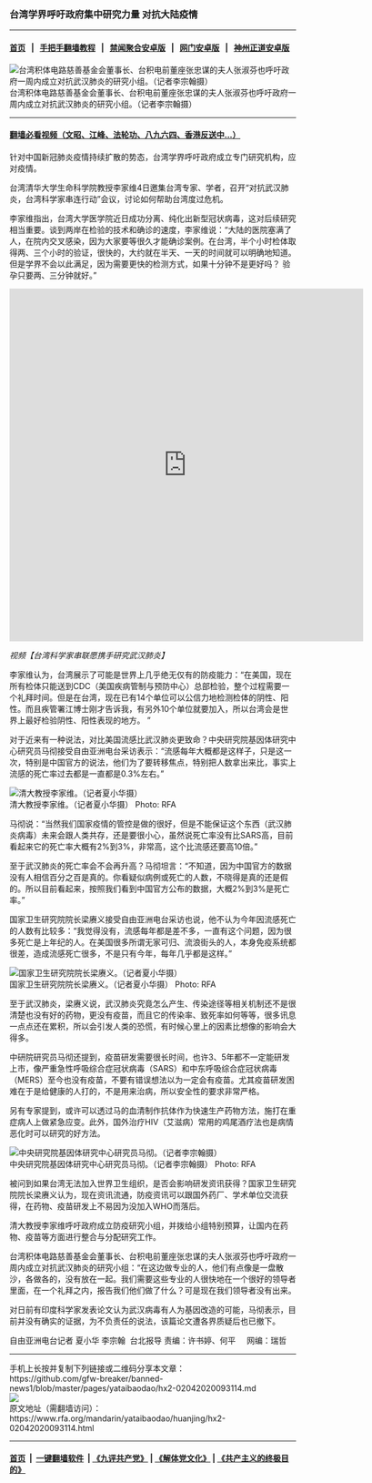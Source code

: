 ### 台湾学界呼吁政府集中研究力量 对抗大陆疫情
------------------------

#### [首页](https://github.com/gfw-breaker/banned-news1/blob/master/README.md) &nbsp;&nbsp;|&nbsp;&nbsp; [手把手翻墙教程](https://github.com/gfw-breaker/guides/wiki) &nbsp;&nbsp;|&nbsp;&nbsp; [禁闻聚合安卓版](https://github.com/gfw-breaker/bn-android) &nbsp;&nbsp;|&nbsp;&nbsp; [网门安卓版](https://github.com/oGate2/oGate) &nbsp;&nbsp;|&nbsp;&nbsp; [神州正道安卓版](https://github.com/SzzdOgate/update) 



<div id="headerimg">
 <img alt="台湾积体电路慈善基金会董事长、台积电前董座张忠谋的夫人张淑芬也呼吁政府一周内成立对抗武汉肺炎的研究小组。（记者李宗翰摄）" src="https://www.rfa.org/mandarin/yataibaodao/huanjing/hx2-02042020093114.html/4e004e004e00.jpg/@@images/cf4a7aa0-d758-48cd-94ab-9aaba22e320f.jpeg" title="台湾积体电路慈善基金会董事长、台积电前董座张忠谋的夫人张淑芬也呼吁政府一周内成立对抗武汉肺炎的研究小组。（记者李宗翰摄）"/>
 <div id="headerimgcontents">
  <div id="headerimgcaption">
   <span>
    台湾积体电路慈善基金会董事长、台积电前董座张忠谋的夫人张淑芬也呼吁政府一周内成立对抗武汉肺炎的研究小组。（记者李宗翰摄）
   </span>
   <!-- zoomattribute -->
  </div>
  <!-- headerimgcaption -->
 </div>
 <!-- headerimagecontents -->
</div>

<hr/>


#### [翻墙必看视频（文昭、江峰、法轮功、八九六四、香港反送中...）](http://167.172.214.107/home.html)

<div id="storytext">
 <div>
  <div class="slot_header">
  </div>
 </div>
 <p>
 </p>
 <p>
  针对中国新冠肺炎疫情持续扩散的势态，台湾学界呼吁政府成立专门研究机构，应对疫情。
 </p>
 <p>
  台湾清华大学生命科学院教授李家维4日邀集台湾专家、学者，召开“对抗武汉肺炎，台湾科学家串连行动”会议，讨论如何帮助台湾度过危机。
 </p>
 <p>
 </p>
 <p>
 </p>
 <p>
  李家维指出，台湾大学医学院近日成功分离、纯化出新型冠状病毒，这对后续研究相当重要。谈到两岸在检验的技术和确诊的速度，李家维说：“大陆的医院塞满了人，在院内交叉感染，因为大家要等很久才能确诊案例。在台湾，半个小时检体取得两、三个小时的验证，很快的，大约就在半天、一天的时间就可以明确地知道。但是学界不会以此满足，因为需要更快的检测方式，如果十分钟不是更好吗？ 验孕只要两、三分钟就好。”
 </p>
 <p>
 </p>
 <p>
  <iframe frameborder="0" height="620" scrolling="no" src="https://www.facebook.com/plugins/video.php?href=https%3A%2F%2Fwww.facebook.com%2FRFAChinese%2Fvideos%2F471775723732572%2F&amp;show_text=0&amp;width=622" width="622">
  </iframe>
 </p>
 <p>
  <i>
   视频【台湾科学家串联愿携手研究武汉肺炎】
  </i>
 </p>
 <p>
 </p>
 <p>
  李家维认为，台湾展示了可能是世界上几乎绝无仅有的防疫能力：“在美国，现在所有检体只能送到CDC（美国疾病管制与预防中心）总部检验，整个过程需要一个礼拜时间。但是在台湾，现在已有14个单位可以公信力地检测检体的阴性、阳性。而且疾管署江博士刚才告诉我，有另外10个单位就要加入，所以台湾会是世界上最好检验阴性、阳性表现的地方。 ”
 </p>
 <p>
  对于近来有一种说法，对比美国流感比武汉肺炎更致命？中央研究院基因体研究中心研究员马彻接受自由亚洲电台采访表示：“流感每年大概都是这样子，只是这一次，特别是中国官方的说法，他们为了要转移焦点，特别把人数拿出来比，事实上流感的死亡率过去都是一直都是0.3%左右。”
 </p>
 <p>
 </p>
 <p>
  <div class="image-inline captioned" style="width:1500px;">
   <div style="width:1500px;">
    <img alt="清大教授李家维。（记者夏小华摄）" src="https://www.rfa.org/mandarin/yataibaodao/huanjing/hx2-02042020093114.html/4e8c4e8c4e8c.JPG" title="清大教授李家维。（记者夏小华摄）"/>
   </div>
   <div class="image-caption">
    <span style="width:1500px;">
     清大教授李家维。（记者夏小华摄）
    </span>
    <span class="copyright">
     Photo: RFA
    </span>
   </div>
  </div>
 </p>
 <p>
  马彻说：“当然我们国家疫情的管控是做的很好，但是不能保证这个东西（武汉肺炎病毒）未来会跟人类共存，还是要很小心，虽然说死亡率没有比SARS高，目前看起来它的死亡率大概有2%到3%，非常高，这个比流感还要高10倍。”
 </p>
 <p>
  至于武汉肺炎的死亡率会不会再升高？马彻坦言：“不知道，因为中国官方的数据没有人相信百分之百是真的。你看疑似病例或死亡的人数，不晓得是真的还是假的。所以目前看起来，按照我们看到中国官方公布的数据，大概2%到3%是死亡率。”
 </p>
 <p>
  国家卫生研究院院长梁赓义接受自由亚洲电台采访也说，他不认为今年因流感死亡的人数有比较多：“我觉得没有，流感每年都是差不多，一直有这个问题，因为很多死亡是上年纪的人。在美国很多所谓无家可归、流浪街头的人，本身免疫系统都很差，造成流感死亡很多，不是只有今年，每年几乎都是这样。”
 </p>
 <p>
 </p>
 <p>
  <div class="image-inline captioned" style="width:1500px;">
   <div style="width:1500px;">
    <img alt="国家卫生研究院院长梁赓义。（记者夏小华摄）" src="https://www.rfa.org/mandarin/yataibaodao/huanjing/hx2-02042020093114.html/56db56db56db.JPG" title="国家卫生研究院院长梁赓义。（记者夏小华摄）"/>
   </div>
   <div class="image-caption">
    <span style="width:1500px;">
     国家卫生研究院院长梁赓义。（记者夏小华摄）
    </span>
    <span class="copyright">
     Photo: RFA
    </span>
   </div>
  </div>
 </p>
 <p>
  至于武汉肺炎，梁赓义说，武汉肺炎究竟怎么产生、传染途径等相关机制还不是很清楚也没有好的药物，更没有疫苗，而且它的传染率、致死率如何等等，很多讯息一点点还在累积，所以会引发人类的恐慌，有时候心里上的因素比想像的影响会大得多。
 </p>
 <p>
  中研院研究员马彻还提到，疫苗研发需要很长时间，也许3、5年都不一定能研发上市，像严重急性呼吸综合症冠状病毒（SARS）和中东呼吸综合症冠状病毒（MERS）至今也没有疫苗，不要有错误想法以为一定会有疫苗。尤其疫苗研发困难在于是给健康的人打的，不是用来治病，所以安全性的要求非常严格。
 </p>
 <p>
  另有专家提到，或许可以透过马的血清制作抗体作为快速生产药物方法，施打在重症病人上做紧急应变。此外，国外治疗HIV（艾滋病）常用的鸡尾酒疗法也是病情恶化时可以研究的好方法。
 </p>
 <p>
 </p>
 <p>
  <div class="image-inline captioned" style="width:1500px;">
   <div style="width:1500px;">
    <img alt="中央研究院基因体研究中心研究员马彻。（记者李宗翰摄）" src="https://www.rfa.org/mandarin/yataibaodao/huanjing/hx2-02042020093114.html/4e094e094e09.jpg" title="中央研究院基因体研究中心研究员马彻。（记者李宗翰摄）"/>
   </div>
   <div class="image-caption">
    <span style="width:1500px;">
     中央研究院基因体研究中心研究员马彻。（记者李宗翰摄）
    </span>
    <span class="copyright">
     Photo: RFA
    </span>
   </div>
  </div>
 </p>
 <p>
  被问到如果台湾无法加入世界卫生组织，是否会影响研发资讯获得？国家卫生研究院院长梁赓义认为，现在资讯流通，防疫资讯可以跟国外药厂、学术单位交流获得，在药物、疫苗研发上不易因为没加入WHO而落后。
 </p>
 <p>
  清大教授李家维呼吁政府成立防疫研究小组，并拨给小组特别预算，让国内在药物、疫苗等方面进行整合与分配研究工作。
 </p>
 <p>
  台湾积体电路慈善基金会董事长、台积电前董座张忠谋的夫人张淑芬也呼吁政府一周内成立对抗武汉肺炎的研究小组：“在这边做专业的人，他们有点像是一盘散沙，各做各的，没有放在一起。我们需要这些专业的人很快地在一个很好的领导者里面，在一个礼拜之内，报告我们他们做了什么？可是现在我们领导者没有出来。
 </p>
 <p>
  对日前有印度科学家发表论文认为武汉病毒有人为基因改造的可能，马彻表示，目前并没有确实的证据，为不负责任的说法，该篇论文遭各界质疑后也已撤下。
 </p>
 <p>
 </p>
 <p>
  自由亚洲电台记者 夏小华 李宗翰  台北报导 责编：许书婷、何平     网编：瑞哲
 </p>
</div>

<hr/>
手机上长按并复制下列链接或二维码分享本文章：<br/>
https://github.com/gfw-breaker/banned-news1/blob/master/pages/yataibaodao/hx2-02042020093114.md <br/>
<a href='https://github.com/gfw-breaker/banned-news1/blob/master/pages/yataibaodao/hx2-02042020093114.md'><img src='https://github.com/gfw-breaker/banned-news1/blob/master/pages/yataibaodao/hx2-02042020093114.md.png'/></a> <br/>
原文地址（需翻墙访问）：https://www.rfa.org/mandarin/yataibaodao/huanjing/hx2-02042020093114.html


------------------------
#### [首页](https://github.com/gfw-breaker/banned-news1/blob/master/README.md) &nbsp;|&nbsp; [一键翻墙软件](https://github.com/gfw-breaker/nogfw/blob/master/README.md) &nbsp;| [《九评共产党》](https://github.com/gfw-breaker/9ping.md/blob/master/README.md#九评之一评共产党是什么) | [《解体党文化》](https://github.com/gfw-breaker/jtdwh.md/blob/master/README.md) | [《共产主义的终极目的》](https://github.com/gfw-breaker/gczydzjmd.md/blob/master/README.md)


<img src='http://gfw-breaker.win/banned-news/pages/yataibaodao/hx2-02042020093114.md' width='0px' height='0px'/>